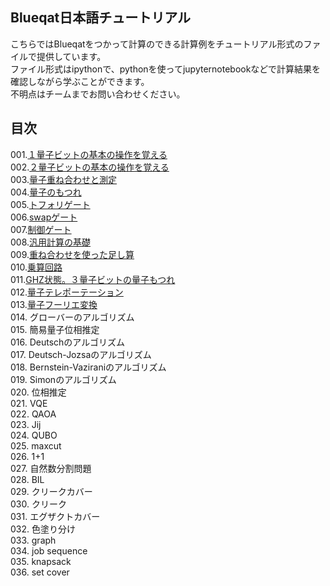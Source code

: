 Blueqat日本語チュートリアル
--------
こちらではBlueqatをつかって計算のできる計算例をチュートリアル形式のファイルで提供しています。  
ファイル形式はipythonで、pythonを使ってjupyternotebookなどで計算結果を確認しながら学ぶことができます。  
不明点はチームまでお問い合わせください。

目次
--------------------
001.<a href="001_basic_one_qubit.ipynb">１量子ビットの基本の操作を覚える</a>  
002.<a href="002_basic_two_qubits.ipynb">２量子ビットの基本の操作を覚える</a>  
003.<a href="003_basic_superposition.ipynb">量子重ね合わせと測定</a>  
004.<a href="004_basic_entanglement.ipynb">量子のもつれ</a>  
005.<a href="005_basic_toffoli.ipynb">トフォリゲート</a>  
006.<a href="006_basic_swap.ipynb">swapゲート</a>  
007.<a href="007_basic_control.ipynb">制御ゲート</a>  
008.<a href="008_basic_general.ipynb">汎用計算の基礎</a>  
009.<a href="009_basic_adder_hadamard.ipynb">重ね合わせを使った足し算</a>  
010.<a href="010_basic_multi.ipynb">乗算回路</a>  
011.<a href="011_basic_ghz.ipynb">GHZ状態。３量子ビットの量子もつれ</a>  
012.<a href="012_algo_teleportation.ipynb">量子テレポーテーション</a>  
013.<a href="013_algo_qft.ipynb">量子フーリエ変換</a>  
014.	グローバーのアルゴリズム	<!--_algo_grover-->  
015.	簡易量子位相推定	<!--_algo_pea_simple-->  
016.	Deutschのアルゴリズム	<!--_algo_deutsch-->  
017.	Deutsch-Jozsaのアルゴリズム	<!--_algo_deutsch-->  
018.	Bernstein-Vaziraniのアルゴリズム	<!--_algo_bernstein_vazirani-->  
019.	Simonのアルゴリズム	<!--_algo_simon-->  
020.	位相推定	<!--_algo_pea-->  
021.	VQE	<!--_algo_vqe-->  
022.	QAOA	<!--_algo_qaoa-->  
023.	Jij	<!--_anneal_jij-->  
024.	QUBO	<!--_anneal_qubo-->  
025.	maxcut	<!--_app_maxcut-->  
026.	1+1	<!--_app_one_one-->  
027.	自然数分割問題	<!--_app_number_partitioning-->  
028.	BIL	<!--_app_bil-->  
029.	クリークカバー	<!--_app_clique_cover-->  
030.	クリーク	<!--_app_cliques-->  
031.	エグザクトカバー	<!--_app_exact_cover-->  
032.	色塗り分け	<!--_app_graph_coloring-->  
033.	graph	<!--_app_job-->  
034.	job sequence	<!--_app_graph_partitioning-->  
035.	knapsack	<!--_app_knapsack-->  
036.	set cover	<!--_app_set_cover-->  
